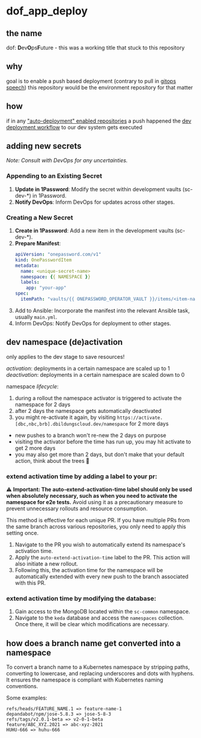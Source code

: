 # dof_app_deploy

## the name
dof: **D**ev**O**ps**F**uture - this was a working title that stuck to this repository

## why
goal is to enable a push based deployment (contrary to pull in [gitops speech](https://www.gitops.tech/#push-based-deployments))
this repository would be the environment repository for that matter

## how
if in any ["auto-deployment" enabled repositories](https://github.com/hpi-schul-cloud/dof_app_deploy/blob/b65488fbc5ecceca8e743327bc66c9092ee30d4e/.github/workflows/deploy.yml#L36) a push happened the [dev deployment workflow](https://github.com/hpi-schul-cloud/dof_app_deploy/files/10235495/dev-deployment.pdf) to our dev system gets executed

## adding new secrets
_Note: Consult with DevOps for any uncertainties._

### Appending to an Existing Secret
1. **Update in 1Password**: Modify the secret within development vaults (sc-dev-*) in 1Password.
2. **Notify DevOps**: Inform DevOps for updates across other stages.

### Creating a New Secret

1. **Create in 1Password**: Add a new item in the development vaults (sc-dev-*).
2. **Prepare Manifest**:
   ```yaml
   apiVersion: "onepassword.com/v1"
   kind: OnePasswordItem
   metadata:
     name: <unique-secret-name>
     namespace: {{ NAMESPACE }}
     labels:
       app: "your-app"
   spec:
     itemPath: "vaults/{{ ONEPASSWORD_OPERATOR_VAULT }}/items/<item-name>"
   ```
3. Add to Ansible: Incorporate the manifest into the relevant Ansible task, usually `main.yml`.
4. Inform DevOps: Notify DevOps for deployment to other stages.

## dev namespace (de)activation

only applies to the dev stage to save resources!

_activation_: deployments in a certain namespace are scaled up to 1  
_deactivation_: deployments in a certain namespace are scaled down to 0



namespace _lifecycle_:
1. during a rollout the namespace activator is triggered to activate the namespace for 2 days
2. after 2 days the namespace gets automatically deactivated
3. you might re-activate it again, by visiting `https://activate.[dbc,nbc,brb].dbildungscloud.dev/namespace` for 2 more days


- new pushes to a branch won't re-new the 2 days on purpose
- visiting the activator before the time has run up, you may hit activate to get 2 more days
- you may also get more than 2 days, but don't make that your default action, think about the trees 🌳

### extend activation time by adding a label to your pr:
⚠️ **Important: The auto-extend-activation-time label should only be used when absolutely necessary, such as when you need to activate the namespace for e2e tests.** Avoid using it as a precautionary measure to prevent unnecessary rollouts and resource consumption.

This method is effective for each unique PR. If you have multiple PRs from the same branch across various repositories, you only need to apply this setting once.
1. Navigate to the PR you wish to automatically extend its namespace's activation time.
2. Apply the `auto-extend-activation-time` label to the PR. This action will also initiate a new rollout.
3. Following this, the activation time for the namespace will be automatically extended with every new push to the branch associated with this PR.

### extend activation time by modifying the database:
  1. Gain access to the MongoDB located within the `sc-common` namespace.
  2. Navigate to the `keda` database and access the `namespaces` collection. Once there, it will be clear which modifications are necessary.


## how does a branch name get converted into a namespace
To convert a branch name to a Kubernetes namespace by stripping paths, converting to lowercase, and replacing underscores and dots with hyphens. It ensures the namespace is compliant with Kubernetes naming conventions.

Some examples:
```commandline
refs/heads/FEATURE_NAME.1 => feature-name-1
depandabot/npm/jose-5.8.3 => jose-5-8-3
refs/tags/v2.0.1-beta => v2-0-1-beta
feature/ABC_XYZ.2021 => abc-xyz-2021
HUHU-666 => huhu-666
```
